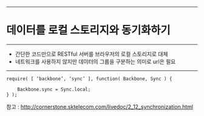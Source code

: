 <!--
{
	"title": "데이터를 로컬 스토리지와 동기화하기",
	"group": 1,
	"order": 24
}
-->

-----------------------

# 데이터를 로컬 스토리지와 동기화하기  #

-----------------------

- 간단한 코드만으로 RESTful 서버를 브라우저의 로컬 스토리지로 대체
- 네트워크를 사용하지 않지만 데이터의 그룹을 구분하는 의미로 url은 필요
***
	require( [ ‘backbone’, ‘sync’ ], function( Backbone, Sync ) {

		Backbone.sync = Sync.local;
	} );

참고 : <http://cornerstone.sktelecom.com/livedoc/2_12_synchronization.html>
